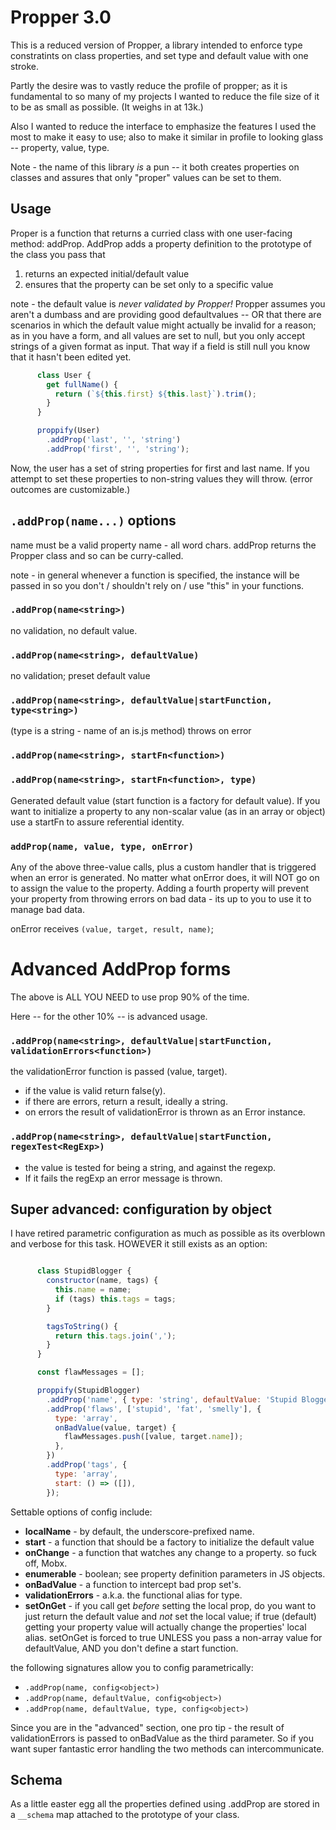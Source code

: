 # Propper 3.0

This is a reduced version of Propper, a library intended to enforce type constratints
on class properties, and set type and default value with one stroke. 

Partly the desire was to vastly reduce the profile of propper; 
as it is fundamental to so many of my projects I wanted to reduce
the file size of it to be as small as possible. (It weighs in at 13k.)

Also I wanted to reduce the interface to emphasize the features I used the most 
to make it easy to use; also to make it similar in profile to looking glass -- property, value, type. 

Note - the name of this library *is* a pun -- it both creates properties
on classes and assures that only "proper" values can be set to them. 

## Usage

Proper is a function that returns a curried class with one user-facing method: addProp. 
AddProp adds a property definition to the prototype of the class you pass that 

1. returns an expected initial/default value
2. ensures that the property can be set only to a specific value

note - the default value is *never validated by Propper!*
Propper assumes you aren't a dumbass and are providing good defaultvalues -- 
OR that there are scenarios in which the default value might actually be invalid for a reason; as in you have a form, 
and all values are set to null, but you only accept strings of a given format as input. That way if a field is still null
you know that it hasn't been edited yet. 

```javascript
      class User {
        get fullName() {
          return (`${this.first} ${this.last}`).trim();
        }
      }

      proppify(User)
        .addProp('last', '', 'string')
        .addProp('first', '', 'string');

```

Now, the user has a set of string properties for first and last name. 
If you attempt to set these properties to non-string values they will throw.
(error outcomes are customizable.) 

## `.addProp(name...)` options

name must be a valid property name - all word chars.
addProp returns the Propper class and so can be curry-called. 

note - in general whenever a function is specified, the instance will be passed in
so you don't / shouldn't rely on / use "this" in your functions. 

### `.addProp(name<string>)`
 
no validation, no default value.

### `.addProp(name<string>, defaultValue)` 

no validation; preset default value

### `.addProp(name<string>, defaultValue|startFunction, type<string>)` 

(type is a string - name of an is.js method) throws on error

### `.addProp(name<string>, startFn<function>)` 
### `.addProp(name<string>, startFn<function>, type)` 

Generated default value (start function is a factory for default value).
If you want to initialize a property to any non-scalar value (as in an array or object)
use a startFn to assure referential identity. 

### `addProp(name, value, type, onError)`

Any of the above three-value calls, plus a custom handler that 
is triggered when an error is generated. 
No matter what onError does, it will NOT go on to assign the value to
the property. Adding a fourth property will prevent your property from 
throwing errors on bad data - its up to you to use it to manage bad data.

onError receives `(value, target, result, name)`;

# Advanced AddProp forms

The above is ALL YOU NEED to use prop 90% of the time. 

Here -- for the other 10% -- is advanced usage.

### `.addProp(name<string>, defaultValue|startFunction, validationErrors<function>)` 

the validationError function is passed (value, target).

* if the value is valid return false(y). 
* if there are errors, return a result, ideally a string. 
* on errors the result of validationError is thrown as an Error instance. 

### `.addProp(name<string>, defaultValue|startFunction, regexTest<RegExp>)` 

* the value is tested for being a string, and against the regexp. 
* If it fails the regExp an error message is thrown. 

## Super advanced: configuration by object

I have retired parametric configuration as much as possible as its overblown
and verbose for this task. HOWEVER it still exists as an option:

```javascript

      class StupidBlogger {
        constructor(name, tags) {
          this.name = name;
          if (tags) this.tags = tags;
        }

        tagsToString() {
          return this.tags.join(',');
        }
      }

      const flawMessages = [];

      proppify(StupidBlogger)
        .addProp('name', { type: 'string', defaultValue: 'Stupid Blogger' })
        .addProp('flaws', ['stupid', 'fat', 'smelly'], {
          type: 'array',
          onBadValue(value, target) {
            flawMessages.push([value, target.name]);
          },
        })
        .addProp('tags', {
          type: 'array',
          start: () => ([]),
        });

```

Settable options of config include:

* **localName** - by default, the underscore-prefixed name. 
* **start** - a function that should be a factory to initialize the default value
* **onChange** - a function that watches any change to a property. so fuck off, Mobx.
* **enumerable** - boolean; see property definition parameters in JS objects. 
* **onBadValue** - a function to intercept bad prop set's. 
* **validationErrors** - a.k.a. the functional alias for type. 
* **setOnGet** - if you call get *before* setting the local prop,
  do you want to just return the default value and *not* set the local value;
  if true (default) getting your property value will actually change the properties'
  local alias. setOnGet is forced to true UNLESS you pass a non-array value
  for defaultValue, AND you don't define a start function. 
  
the following signatures allow you to config parametrically:

* `.addProp(name, config<object>)`
* `.addProp(name, defaultValue, config<object>)`
* `.addProp(name, defaultValue, type, config<object>)`

Since you are in the "advanced" section, one pro tip - the result of validationErrors
is passed to onBadValue as the third parameter. So if you want super fantastic 
error handling the two methods can intercommunicate. 

## Schema

As a little easter egg all the properties defined using .addProp
are stored in a `__schema` map attached to the prototype of your class. 
